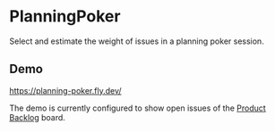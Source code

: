 # PlanningPoker

Select and estimate the weight of issues in a planning poker session.

## Demo

https://planning-poker.fly.dev/

The demo is currently configured to show open issues of the [Product Backlog](https://gitlab.com/1st8/planning_poker/-/boards/3468418) board.
